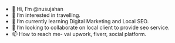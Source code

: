 - 👋 Hi, I’m @nusujahan
- 👀 I’m interested in travelling.
- 🌱 I’m currently learning Digital Marketing and Local SEO.
- 💞️ I’m looking to collaborate on local client to provide seo service.
- 📫 How to reach me- vai upwork, fiverr, social platform.

<!---
nusujahan/nusujahan is a ✨ special ✨ repository because its `README.md` (this file) appears on your GitHub profile.
You can click the Preview link to take a look at your changes.
--->

